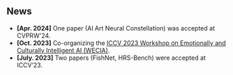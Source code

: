 <h2 id="news">News</h2>

<style>
  #scrollableDiv {
    min-height: 100px;
    height: 100px;
    overflow-y: hidden;
    opacity: 1;
    transition: height 0.5s ease-in-out, opacity 0.5s ease-in-out;
  }
</style>


<ul id="scrollableDiv" onmouseover="showScrollbar()" onmouseout="hideScrollbar()">
  <li><strong>[Apr. 2024]</strong> One paper (AI Art Neural Constellation) was accepted at CVPRW'24.</li>
  <li><strong>[Oct. 2023]</strong> Co-organizing the <a href="https://iccv23-wecia.github.io/">ICCV 2023 Workshop on Emotionally and Culturally Intelligent AI (WECIA)</a>.</li>
  <li><strong>[July. 2023]</strong> Two papers (FishNet, HRS-Bench) were accepted at ICCV’23.</li>
  <li><strong>[Jun. 2023]</strong> Started my internship at <a href="https://www.cvut.cz/en">CTU,Prague</a> with <a href='https://cmp.felk.cvut.cz/~toliageo/'>Pr. Giorgos Tolias</a>.</li>
  <li><strong>[Sep. 2022]</strong>One paper(HR-Talking Face) was accepted at WACV'23.</li>
  <li><strong>[Mar. 2022]</strong> One paper(Artemis 2.0) was accepted at CVPR'22.</li>
  <li><strong>[Dec. 2021]</strong> One paper(Intelligent Video Editing) was accepted at ICVGIP as an Oral.</li>
</ul>

<p></p>
<script>
  function showScrollbar() {
    var div = document.getElementById('scrollableDiv');
    div.style.height = div.scrollHeight + 'px';
    div.style.opacity = 1;
  }
  function hideScrollbar() {
    var div = document.getElementById('scrollableDiv');
    div.style.height = '100px';
    div.style.opacity = 1;
  }
</script>